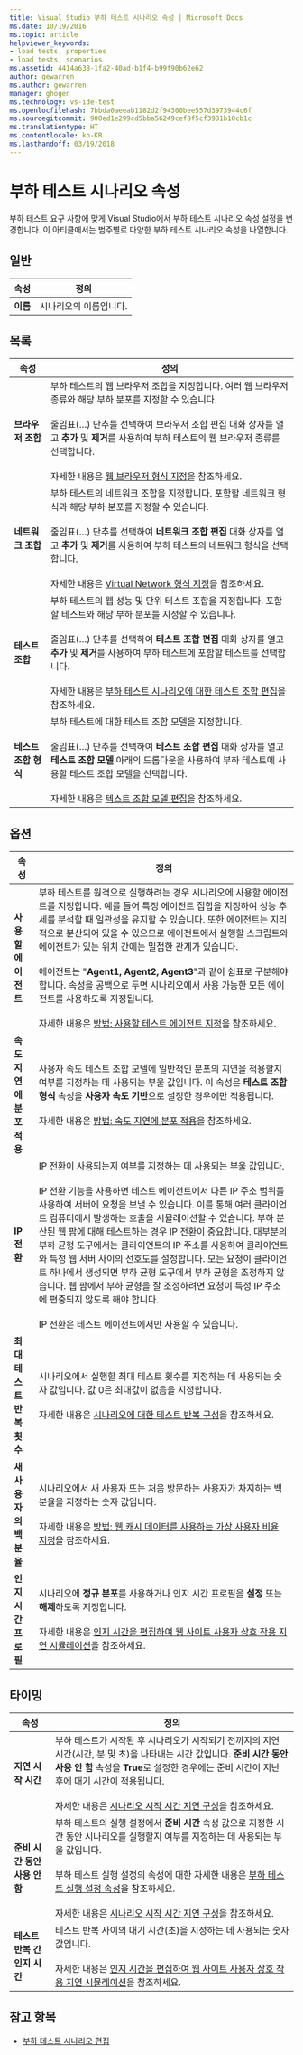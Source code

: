 ```yaml
---
title: Visual Studio 부하 테스트 시나리오 속성 | Microsoft Docs
ms.date: 10/19/2016
ms.topic: article
helpviewer_keywords:
- load tests, properties
- load tests, scenarios
ms.assetid: 4414a638-1fa2-40ad-b1f4-b99f90b62e62
author: gewarren
ms.author: gewarren
manager: ghogen
ms.technology: vs-ide-test
ms.openlocfilehash: 7bbda0aeeab1182d2f94300bee557d3973944c6f
ms.sourcegitcommit: 900ed1e299cd5bba56249cef8f5cf3981b10cb1c
ms.translationtype: HT
ms.contentlocale: ko-KR
ms.lasthandoff: 03/19/2018
---
```

# <a name="load-test-scenario-properties"></a>부하 테스트 시나리오 속성

부하 테스트 요구 사항에 맞게 Visual Studio에서 부하 테스트 시나리오 속성 설정을 변경합니다. 이 아티클에서는 범주별로 다양한 부하 테스트 시나리오 속성을 나열합니다.

## <a name="general"></a>일반

|속성|정의|
|--------------|----------------|
|**이름**|시나리오의 이름입니다.|

## <a name="mix"></a>목록

|속성|정의|
|--------------|----------------|
|**브라우저 조합**|부하 테스트의 웹 브라우저 조합을 지정합니다. 여러 웹 브라우저 종류와 해당 부하 분포를 지정할 수 있습니다.<br /><br />줄임표(…) 단추를 선택하여 브라우저 조합 편집 대화 상자를 열고 **추가** 및 **제거**를 사용하여 부하 테스트의 웹 브라우저 종류를 선택합니다.<br /><br />자세한 내용은 [웹 브라우저 형식 지정](../test/edit-the-test-mix-to-specify-which-web-browsers-types-in-a-load-test-scenario.md)을 참조하세요.|
|**네트워크 조합**|부하 테스트의 네트워크 조합을 지정합니다. 포함할 네트워크 형식과 해당 부하 분포를 지정할 수 있습니다.<br /><br />줄임표(…) 단추를 선택하여 **네트워크 조합 편집** 대화 상자를 열고 **추가** 및 **제거**를 사용하여 부하 테스트의 네트워크 형식을 선택합니다.<br /><br />자세한 내용은 [Virtual Network 형식 지정](../test/specify-virtual-network-types-in-a-load-test-scenario.md)을 참조하세요.|
|**테스트 조합**|부하 테스트의 웹 성능 및 단위 테스트 조합을 지정합니다. 포함할 테스트와 해당 부하 분포를 지정할 수 있습니다.<br /><br />줄임표(…) 단추를 선택하여 **테스트 조합 편집** 대화 상자를 열고 **추가** 및 **제거**를 사용하여 부하 테스트에 포함할 테스트를 선택합니다.<br /><br />자세한 내용은 [부하 테스트 시나리오에 대한 테스트 조합 편집](../test/edit-the-test-mix-to-specify-which-web-browsers-types-in-a-load-test-scenario.md)을 참조하세요.|
|**테스트 조합 형식**|부하 테스트에 대한 테스트 조합 모델을 지정합니다.<br /><br />줄임표(…) 단추를 선택하여 **테스트 조합 편집** 대화 상자를 열고 **테스트 조합 모델** 아래의 드롭다운을 사용하여 부하 테스트에 사용할 테스트 조합 모델을 선택합니다.<br /><br />자세한 내용은 [텍스트 조합 모델 편집](../test/edit-test-mix-models-to-specify-the-probability-of-a-virtual-user-running-a-test.md)을 참조하세요.|

## <a name="options"></a>옵션

|속성|정의|
|--------------|----------------|
|**사용할 에이전트**|부하 테스트를 원격으로 실행하려는 경우 시나리오에 사용할 에이전트를 지정합니다. 예를 들어 특정 에이전트 집합을 지정하여 성능 추세를 분석할 때 일관성을 유지할 수 있습니다. 또한 에이전트는 지리적으로 분산되어 있을 수 있으므로 에이전트에서 실행할 스크립트와 에이전트가 있는 위치 간에는 밀접한 관계가 있습니다.<br /><br />에이전트는 "**Agent1, Agent2, Agent3**"과 같이 쉼표로 구분해야 합니다. 속성을 공백으로 두면 시나리오에서 사용 가능한 모든 에이전트를 사용하도록 지정됩니다.<br /><br />자세한 내용은 [방법: 사용할 테스트 에이전트 지정](../test/how-to-specify-test-agents-to-use-in-load-test-scenarios.md)을 참조하세요.|
|**속도 지연에 분포 적용**|사용자 속도 테스트 조합 모델에 일반적인 분포의 지연을 적용할지 여부를 지정하는 데 사용되는 부울 값입니다. 이 속성은 **테스트 조합 형식** 속성을 **사용자 속도 기반**으로 설정한 경우에만 적용됩니다.<br /><br />자세한 내용은 [방법: 속도 지연에 분포 적용](../test/how-to-apply-distribution-to-pacing-delay-when-using-a-user-pace-test-mix-model.md)을 참조하세요.|
|**IP 전환**|IP 전환이 사용되는지 여부를 지정하는 데 사용되는 부울 값입니다.<br /><br />IP 전환 기능을 사용하면 테스트 에이전트에서 다른 IP 주소 범위를 사용하여 서버에 요청을 보낼 수 있습니다. 이를 통해 여러 클라이언트 컴퓨터에서 발생하는 호출을 시뮬레이션할 수 있습니다. 부하 분산된 웹 팜에 대해 테스트하는 경우 IP 전환이 중요합니다. 대부분의 부하 균형 도구에서는 클라이언트의 IP 주소를 사용하여 클라이언트와 특정 웹 서버 사이의 선호도를 설정합니다. 모든 요청이 클라이언트 하나에서 생성되면 부하 균형 도구에서 부하 균형을 조정하지 않습니다. 웹 팜에서 부하 균형을 잘 조정하려면 요청이 특정 IP 주소에 편중되지 않도록 해야 합니다.<br /><br />IP 전환은 테스트 에이전트에서만 사용할 수 있습니다.|
|**최대 테스트 반복 횟수**|시나리오에서 실행할 최대 테스트 횟수를 지정하는 데 사용되는 숫자 값입니다. 값 0은 최대값이 없음을 지정합니다.<br /><br />자세한 내용은 [시나리오에 대한 테스트 반복 구성](../test/configure-test-iterations-in-a-load-test-scenario.md)을 참조하세요.|
|**새 사용자의 백분율**|시나리오에서 새 사용자 또는 처음 방문하는 사용자가 차지하는 백분율을 지정하는 숫자 값입니다.<br /><br />자세한 내용은 [방법: 웹 캐시 데이터를 사용하는 가상 사용자 비율 지정](../test/how-to-specify-the-percentage-of-virtual-users-that-use-web-cache-data.md)을 참조하세요.|
|**인지 시간 프로필**|시나리오에 **정규 분포**를 사용하거나 인지 시간 프로필을 **설정** 또는 **해제**하도록 지정합니다.<br /><br />자세한 내용은 [인지 시간을 편집하여 웹 사이트 사용자 상호 작용 지연 시뮬레이션](../test/edit-think-times-in-load-test-scenarios.md)을 참조하세요.|

## <a name="timing"></a>타이밍

|속성|정의|
|--------------|----------------|
|**지연 시작 시간**|부하 테스트가 시작된 후 시나리오가 시작되기 전까지의 지연 시간(시간, 분 및 초)을 나타내는 시간 값입니다. **준비 시간 동안 사용 안 함** 속성을 **True**로 설정한 경우에는 준비 시간이 지난 후에 대기 시간이 적용됩니다.<br /><br />자세한 내용은 [시나리오 시작 시간 지연 구성](../test/configure-scenario-start-delays.md)을 참조하세요.|
|**준비 시간 동안 사용 안 함**|부하 테스트의 실행 설정에서 **준비 시간** 속성 값으로 지정한 시간 동안 시나리오를 실행할지 여부를 지정하는 데 사용되는 부울 값입니다.<br /><br />부하 테스트 실행 설정의 속성에 대한 자세한 내용은 [부하 테스트 실행 설정 속성](../test/load-test-run-settings-properties.md)을 참조하세요.<br /><br />자세한 내용은 [시나리오 시작 시간 지연 구성](../test/configure-scenario-start-delays.md)을 참조하세요.|
|**테스트 반복 간 인지 시간**|테스트 반복 사이의 대기 시간(초)을 지정하는 데 사용되는 숫자 값입니다.<br /><br />자세한 내용은 [인지 시간을 편집하여 웹 사이트 사용자 상호 작용 지연 시뮬레이션](../test/edit-think-times-in-load-test-scenarios.md)을 참조하세요.|

## <a name="see-also"></a>참고 항목

- [부하 테스트 시나리오 편집](../test/edit-load-test-scenarios.md)